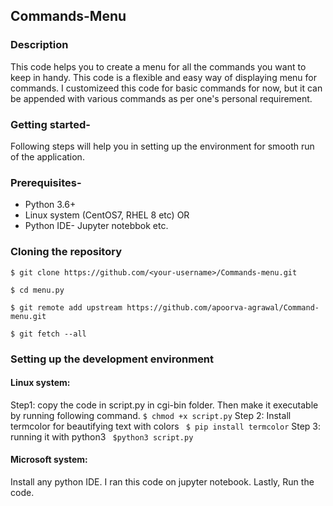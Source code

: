 ## Commands-Menu

### Description
 This code helps you to create a menu for all the commands you want to keep in handy. This code is a flexible and easy way of displaying menu for commands. I customizeed this code for basic commands for now, but it can be appended with various commands as per one's personal requirement.

### Getting started-
Following steps will help you in setting up the environment for smooth run of the application.

### Prerequisites-
 * Python 3.6+
 * Linux system (CentOS7, RHEL 8 etc)
         OR
 * Python IDE- Jupyter notebbok etc.
### Cloning the repository

```$ git clone https://github.com/<your-username>/Commands-menu.git```

```$ cd menu.py```

```$ git remote add upstream https://github.com/apoorva-agrawal/Command-menu.git```

```$ git fetch --all```

### Setting up the development environment
#### Linux system:
Step1: copy the code in script.py in cgi-bin folder. Then make it executable by running following command.
```$ chmod +x script.py```
Step 2: Install termcolor for beautifying text with colors
``` $ pip install termcolor```
Step 3: running it with python3
``` $python3 script.py```

#### Microsoft system:
Install any python IDE. I ran this code on jupyter notebook. Lastly, Run the code. 
         

